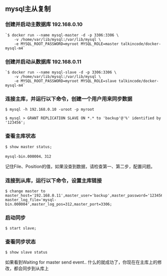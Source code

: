 ## mysql主从复制

### 创建并启动主数据库 192.168.0.10


    `$ docker run --name mysql-master -d -p 3306:3306 \
        -v /home/var/lib/mysql:/var/lib/mysql \
        -e MYSQL_ROOT_PASSWORD=myroot MYSQL_ROLE=master talkincode/docker-mysql-m4`
        
        
### 创建并启动从数据库 192.168.0.11


    `$ docker run --name mysql-slave -d -p 3306:3306 \
        -v /home/var/lib/mysql:/var/lib/mysql \
        -e MYSQL_ROOT_PASSWORD=myroot MYSQL_ROLE=slave talkincode/docker-mysql-m4`
        
        
### 连接主库，并运行以下命令，创建一个用户用来同步数据

    $ mysql -h 192.168.0.10 -uroot -p myroot
    
    $ mysql > GRANT REPLICATION SLAVE ON *.* to 'backup'@'%' identified by '123456';

### 查看主库状态

    $ show master status;
    
    mysql-bin.000004、312
    
记住File、Position的值，如果没查到数据，请检查第一、第二步，配置问题。 


### 连接到从库，运行以下命令，设置主库链接

    $ change master to master_host='192.168.0.11',master_user='backup',master_password='123456',
    master_log_file='mysql-bin.000004',master_log_pos=312,master_port=3306;
    
### 启动同步

    $ start slave;
    
### 查看同步状态

    $ show slave status
    
如果看到Waiting for master send event.. 什么的就成功了，你现在在主库上的修改，都会同步到从库上